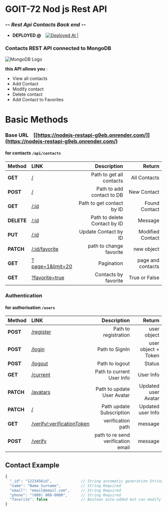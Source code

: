 # GOIT-72 Nod js Rest API

### _-- Rest Api Contacts Back end --_

- **DEPLOYED @** &ensp; [![Deployed At | ](https://i.ibb.co/zG6DGXq/render-logo-818-C47-ACCA-seeklogo-com.png)](https://nodejs-restapi-g9eb.onrender.com/api/contacts) &ensp; &ensp;

<!-- - **SOURCE @**  &ensp;
[![Repository |](https://i.ibb.co/j3TLp8G/github-logo-vector.png)](https://github.com/NovicovMykhailo/nodejs-homework-RestApi.git) &ensp; &ensp;  -->

### Contacts REST API connected to MongoDB

![MongoDB Logo](https://i.ibb.co/Ht5xNDz/Mongo-db-logo-1.png)

**this API allows you** :

- View all contacts
- Add Contact
- Modify contact
- Delete contact
- Add Contact to Favorites

# Basic Methods

### Base URL &ensp; [[https://nodejs-restapi-g9eb.onrender.com/]](https://nodejs-restapi-g9eb.onrender.com/)

#### for contacts `/api/contacts`

| Method | LINK | Description | Return |
| :-- | :-- | --: | --: |
| **GET** | [/](https://nodejs-restapi-g9eb.onrender.com/api/contacts) | Path to get all contacts | All Contacts |
| **POST** | [/](https://nodejs-restapi-g9eb.onrender.com/api/contacts) | Path to add contact to DB | New Contact |
| **GET** | [/:id](https://nodejs-restapi-g9eb.onrender.com/api/contacts?:id) | Path to get contact by ID | Found Contact |
| **DELETE** | [/:id](https://nodejs-restapi-g9eb.onrender.com/api/contacts/:id) | Path to delete Contact by ID | Message |
| **PUT** | [/:id](https://nodejs-restapi-g9eb.onrender.com/api/contacts/:id) | Update Contact by ID | Modified Contact |
| **PATCH** | [/:id/favorite](https://nodejs-restapi-g9eb.onrender.com/api/contacts/:id/favorite) | path to change favorite | new object |
| **GET** | [?page=1&limit=20](https://nodejs-restapi-g9eb.onrender.com/api/contacts?page=1&limit=20) | Pagination | page and contacts |
| **GET** | [?favorite=true](https://nodejs-restapi-g9eb.onrender.com/api/contacts??favorite=true) | Contacts by favorite | True or False |

### Authentication

#### for authorisation `/users`

| Method | LINK | Description | Return |
| :-- | :-- | --: | --: |
| **POST** | [/register](https://nodejs-restapi-g9eb.onrender.com/user/register) | Path to registration | user object |
| **POST** | [/login](https://nodejs-restapi-g9eb.onrender.com/user/login) | Path to SignIn | user object + Token |
| **POST** | [/logout](https://nodejs-restapi-g9eb.onrender.com/user/logout) | Path to logout | Status |
| **GET** | [/current](https://nodejs-restapi-g9eb.onrender.com/user/current) | Path to current User Info | User Info |
| **PATCH** | [/avatars](https://nodejs-restapi-g9eb.onrender.com/user/avatars) | Path to update User Avatar | Updated user Avatar |
| **PATCH** | [/](https://nodejs-restapi-g9eb.onrender.com/user/current) | Path update Subscription | Updated user Info |
| **GET** | [/verify/:verificationToken](https://nodejs-restapi-g9eb.onrender.com/user/verify/:verificationToken) | verification path | message|
| **POST** | [/verify](https://nodejs-restapi-g9eb.onrender.com/user/verify) | path to re send verification email | message |

## Contact Example

```js
{
  "_id": "1223456id",             // String automatic generation String
  "name": "Name Surname",         // String Required
  "email": "email@email.com",     // String Required
  "phone": "(000) 000-0000",      // String Required
  "favorite": false               // Boolean auto-added but can modify
}
```
